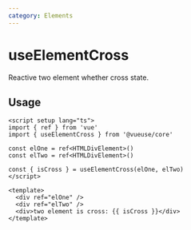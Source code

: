 ```yaml
---
category: Elements
---
```


# useElementCross

Reactive two element whether cross state.

## Usage

```vue
<script setup lang="ts">
import { ref } from 'vue'
import { useElementCross } from '@vueuse/core'

const elOne = ref<HTMLDivElement>()
const elTwo = ref<HTMLDivElement>()

const { isCross } = useElementCross(elOne, elTwo)
</script>

<template>
  <div ref="elOne" />
  <div ref="elTwo" />
  <div>two element is cross: {{ isCross }}</div>
</template>
```



